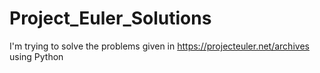 # Project_Euler_Solutions

I'm trying to solve the problems given in https://projecteuler.net/archives using Python
